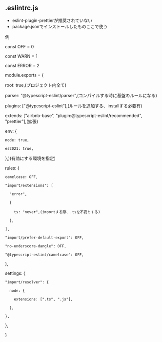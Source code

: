 ## .eslintrc.js

- eslint-plugin-prettierが推奨されていない
- package.jsonでインストールしたものここで使う

例

const OFF = 0 

const WARN = 1 

const ERROR = 2 

module.exports = {

  root: true,(プロジェクト内全て)

  parser: "@typescript-eslint/parser",(コンパイルする時に基盤のルールになる)

  plugins: ["@typescript-eslint"],(ルールを追加する、installする必要有)

  extends: ["airbnb-base", "plugin:@typescript-eslint/recommended", "prettier"],(拡張)

  env: {

    node: true,

    es2021: true,

  },)(有効にする環境を指定)

  rules: {

    camelcase: OFF,

    "import/extensions": [

      "error",

      {

        ts: "never",(importする際、.tsを不要とする)

      },

    ],

    "import/prefer-default-export": OFF,

    "no-underscore-dangle": OFF,

    "@typescript-eslint/camelcase": OFF,

  },

  settings: {

    "import/resolver": {

      node: {

        extensions: [".ts", ".js"],

      },

    },

  },

}
